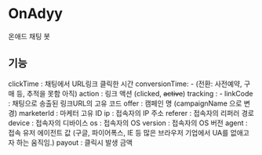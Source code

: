 # OnAdyy

온애드 채팅 봇

## 기능

clickTime     : 채팅에서 URL링크 클릭한 시간
conversionTime: - (전환: 사전예약, 구매 등, 추적을 못함 아직)
action        : 링크 액션 (clicked, ~~active~~)
tracking      : -
linkCode      : 채팅으로 송출된 링크URL의 고유 코드
offer         : 캠페인 명 (campaignName 으로 변경)
marketerId    : 마케터 고유 ID
ip            : 접속자의 IP 주소
referer       : 접속자의 리퍼러 경로
device        : 접속자의 디바이스
os            : 접속자의 OS
version       : 접속자의 OS 버전
agent         : 접속 유저 에이전트 값 (구글, 파이어폭스, IE 등 많은 브라우저 기업에서 UA를 없애고자 하는 움직임.)
payout        : 클릭시 발생 금액
